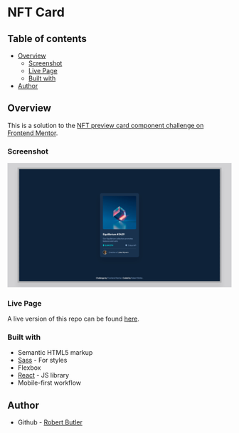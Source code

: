 # NFT Card

## Table of contents

- [Overview](#overview)
  - [Screenshot](#screenshot)
  - [Live Page](#live-page)
  - [Built with](#built-with)
- [Author](#author)

## Overview

This is a solution to the [NFT preview card component challenge on Frontend Mentor](https://www.frontendmentor.io/challenges/nft-preview-card-component-SbdUL_w0U).

### Screenshot

![](public/images/desktop-preview.png)

### Live Page

A live version of this repo can be found [here](https://chekhovs-func.github.io/nft-card/).

### Built with

- Semantic HTML5 markup
- [Sass](https://sass-lang.com/) - For styles
- Flexbox
- [React](https://reactjs.org/) - JS library
- Mobile-first workflow

## Author

- Github - [Robert Butler](https://github.com/chekhovs-func)
